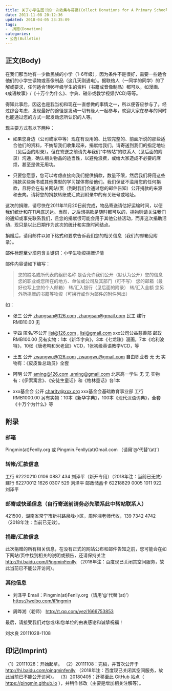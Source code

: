 ```yaml
---
title: 关于小学生图书的一次收集与募捐(Collect Donations for A Primary School)
date: 2011-11-08 20:12:36
updated: 2018-04-05 23:35:09
tags:
-  捐赠(Donation)
categories:
- 公告(Bulletin)
---
```


## 正文(Body)

在我们那当地有一少数民族的小学（1-6年级），因为条件不是很好，需要一些适合他们的小学生读物或音像制品（这几天刚通电）。据联络人（一同学的同学）的了解或要求，任何适合1到6年级学生的资料（书籍或音像制品）都可以，如漫画、《成语故事》/《十万个为什么》、字典、磁带或教学视频(VCD)等等。

得知此事后，因这也是我当初和现在一直想做的事情之一，所以便答应参与了。经过综合考虑，发现最好的途径是发动一切有缘人一起参与，欢迎大家在参与的同时也能通过您的方式一起发动您所认识的人等。

<!-- more -->

现主要方式有以下两种：

- 如果您身边（公司或家中等）现在有没用的、比较完整的、前面所说的那些适合他们的资料，不妨帮我们收集起来，捐献给我们。请寄送到我们的指定地址（见后面的附录）。但在寄送之前请先与我们“中转站”的联系人（见后面的附录）沟通，确认相关物品的适当性，以避免浪费，或给大家造成不必要的麻烦，甚至是做无用功。

- 只要您愿意，您可以考虑直接向我们提供捐款，数量不限，然后我们将用这些捐款买些新书或其他类型的学习媒体寄给他们。我们保证不滥用您的任何捐款，且将会在有关网站/页（到时我们会通过您的邮件告知）公开捐款的来源和去向。请将您的捐款转账或汇款到附录中的有关账号或地址。

这次的捐赠，请尽快在2011年11月20日前完成，物品寄送请估好运输时间，以便我们统计和在11月底送达。当然，之后想捐款是随时都可以的，捐物则请关注我们的通知或事先联系我们，且您的捐献很可能会用于其他公益活动，而非这次捐助活动，现只是以此日期作为这次的统计和实施时间结点。

捐赠后，请用邮件以如下格式和要求告诉我们您的相关信息（我们的邮箱见附录）。

邮件标题至少须包含关键词：小学生物资捐赠详情

邮件内容请如下编写：

> 您的姓名或所代表的组织名称 是否允许我们公开（默认为公开）您的信息    您的职业或您所在的地方、单位或公司及其部门（可不写）    您的邮箱（最好也写上您的个人邮箱）   转/汇入银行（见后面的附录）    转/汇入金额     您另外所捐赠的书籍等物资（可换行或作为邮件的附件列出）

如：

- 张三  公开  zhangsan@126.com ,zhangsan@gmail.com   民工 建行  RMB10.00   无

- 李四   匿名/不公开  lisi@126.com , lisi@gmail.com    xxx公司公益慈善部  邮政  RMB100.00
  另有实物：1本《新华字典》，3本《七龙珠》漫画，7本《哈利波特》，10张《唐老鸭和米老鼠》VCD，1张初级英语教学VCD，等

- 王五  公开  zwangwu@126.com ,zwangwu@gmail.com   自由职业者  无  无
  实物有：《皮皮鲁总动员》全套

- 阿明  公开  aming@126.com ,aming@gmail.com   北京高一学生  无  无
  实物有：《伊索寓言》、《安徒生童话》和《格林童话》各1本

- xxx基金会 公开  charity@xxx.org   xxx基金会基础教育事业部  工行  RMB1000.00
  另有实物：10本《新华字典》，100本《现代汉语词典》，全套《十万个为什么》等


## 附录

### 邮箱

Pingmin(at)Fenlly.org 或 Pingmin.Fenlly(at)Gmail.com （请用‘@’代替‘(at)’）

### 转帐/汇款信息

工行        62220210 0106 0887 434  刘泽平（新开专用）（2018年注：当前已无效）
建行        62270012 1626 0307 529  刘泽平
邮政储蓄卡   62218829 0005 1011 922  刘泽平

### 邮寄或快递信息（自行寄送前请务必先联系此中转站联系人）

421500，湖南省常宁市新村路泉峰小区，周晔湘老师代收，139 7342 4742（2018年注：当前已无效）。


### 捐赠/汇款信息

此次捐赠的所有相关信息，在没有正式的网站公布和邮件告知之前，您可能会在如下网站/页中找到相关的说明或预告，还请保持关注 http://hi.baidu.com/PingminFenlly （2018年注：百度现已关闭其空间服务，故此当前已不能公开访问）。


### 其他信息

- 刘泽平
  Email：Pingmin(at)Fenlly.org（请用‘@’代替‘(at)’）
  https://weibo.com/iPingmin

- 周晔湘（老师）
  http://t.qq.com/yezi1666753853


最后，请接受我们对您或/和您单位的由衷感谢和诚挚祝福！


刘水良
20111028-1108


## 印记(Imprint)

（1）20111028：开始起草。
（2）20111108：完稿，并首次公开于 http://hi.baidu.com/pingminfenlly （2018年注：百度现已关闭其空间服务，故此当前已不能公开访问）。
（3）20180405：迁移至此 GitHub 站点（ https://pingmin.github.io ），并稍作修改（主要是增加相关注解等）。
